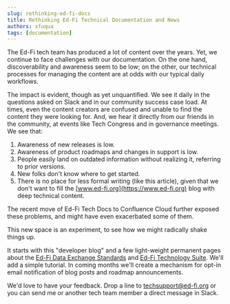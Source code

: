 ```yaml
---
slug: rethinking-ed-fi-docs
title: Rethinking Ed-Fi Technical Documentation and News
authors: sfuqua
tags: [documentation]
---
```


The Ed-Fi tech team has produced a lot of content over the years. Yet, we
continue to face challenges with our documentation. On the one hand,
discoverability and awareness seem to be low; on the other, our technical
processes for managing the content are at odds with our typical daily workflows.

The impact is evident, though as yet unquantified. We see it daily in the
questions asked on Slack and in our community success case load. At times, even
the content creators are confused and unable to find the content they were
looking for. And, we hear it directly from our friends in the community, at
events like Tech Congress and in governance meetings. We see that:

1. Awareness of new releases is low.
2. Awareness of product roadmaps and changes in support is low.
3. People easily land on outdated information without realizing it, referring to
   prior versions.
4. New folks don't know where to get started.
5. There is no place for less formal writing (like this article), given that we
   don't want to fill the [www.ed-fi.org](https://www.ed-fi.org) blog with deep
   technical content.

The recent move of Ed-Fi Tech Docs to Confluence Cloud further exposed these
problems, and might have even exacerbated some of them.

This new space is an experiment, to see how we might radically shake things up.

It starts with this "developer blog" and a few light-weight permanent pages
about the [Ed-Fi Data Exchange Standards](/reference/data-exchange/) and
[Ed-Fi Technology Suite](/reference/). We'll add a simple tutorial. In coming
months we'll create a mechanism for opt-in email notification of blog posts and
roadmap announcements.

We'd love to have your feedback. Drop a line to
[techsupport@ed-fi.org](mailto:techsupport@ed-fi.org) or you can send me or
another tech team member a direct message in Slack.
